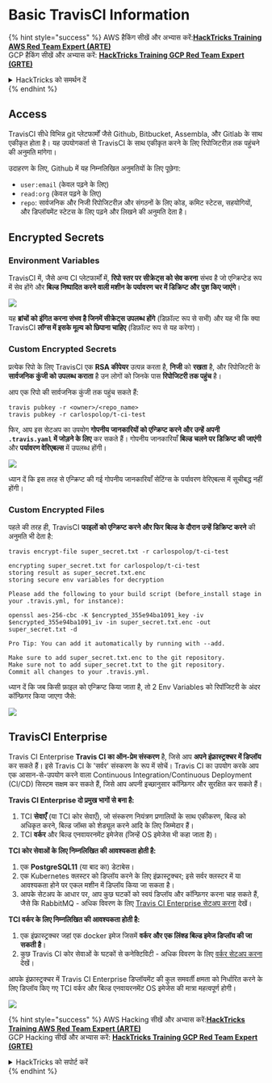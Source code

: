 # Basic TravisCI Information

{% hint style="success" %}
AWS हैकिंग सीखें और अभ्यास करें:<img src="/.gitbook/assets/image.png" alt="" data-size="line">[**HackTricks Training AWS Red Team Expert (ARTE)**](https://training.hacktricks.xyz/courses/arte)<img src="/.gitbook/assets/image.png" alt="" data-size="line">\
GCP हैकिंग सीखें और अभ्यास करें: <img src="/.gitbook/assets/image (2).png" alt="" data-size="line">[**HackTricks Training GCP Red Team Expert (GRTE)**<img src="/.gitbook/assets/image (2).png" alt="" data-size="line">](https://training.hacktricks.xyz/courses/grte)

<details>

<summary>HackTricks को समर्थन दें</summary>

* [**सदस्यता योजनाओं**](https://github.com/sponsors/carlospolop) की जाँच करें!
* **💬 [**Discord समूह**](https://discord.gg/hRep4RUj7f) या [**telegram समूह**](https://t.me/peass) में शामिल हों या हमें **Twitter** 🐦 पर **फॉलो** करें [**@hacktricks\_live**](https://twitter.com/hacktricks\_live)**.**
* **हैकिंग ट्रिक्स साझा करें** [**HackTricks**](https://github.com/carlospolop/hacktricks) और [**HackTricks Cloud**](https://github.com/carlospolop/hacktricks-cloud) github repos में PRs सबमिट करके।

</details>
{% endhint %}

## Access

TravisCI सीधे विभिन्न git प्लेटफार्मों जैसे Github, Bitbucket, Assembla, और Gitlab के साथ एकीकृत होता है। यह उपयोगकर्ता से TravisCI के साथ एकीकृत करने के लिए रिपोजिटरीज़ तक पहुंचने की अनुमति मांगेगा।

उदाहरण के लिए, Github में यह निम्नलिखित अनुमतियों के लिए पूछेगा:

* `user:email` (केवल पढ़ने के लिए)
* `read:org` (केवल पढ़ने के लिए)
* `repo`: सार्वजनिक और निजी रिपोजिटरीज़ और संगठनों के लिए कोड, कमिट स्टेटस, सहयोगियों, और डिप्लॉयमेंट स्टेटस के लिए पढ़ने और लिखने की अनुमति देता है।

## Encrypted Secrets

### Environment Variables

TravisCI में, जैसे अन्य CI प्लेटफार्मों में, **रिपो स्तर पर सीक्रेट्स को सेव करना** संभव है जो एन्क्रिप्टेड रूप में सेव होंगे और **बिल्ड निष्पादित करने वाली मशीन के पर्यावरण चर में डिक्रिप्ट और पुश किए जाएंगे**।

![](<../../.gitbook/assets/image (203).png>)

यह **ब्रांचों को इंगित करना संभव है जिनमें सीक्रेट्स उपलब्ध होंगे** (डिफ़ॉल्ट रूप से सभी) और यह भी कि क्या TravisCI **लॉग्स में इसके मूल्य को छिपाना चाहिए** (डिफ़ॉल्ट रूप से यह करेगा)।

### Custom Encrypted Secrets

प्रत्येक रिपो के लिए TravisCI एक **RSA कीपेयर** उत्पन्न करता है, **निजी** को **रखता** है, और रिपोजिटरी के **सार्वजनिक कुंजी को उपलब्ध कराता** है उन लोगों को जिनके पास **रिपोजिटरी तक पहुंच** है।

आप एक रिपो की सार्वजनिक कुंजी तक पहुंच सकते हैं:
```
travis pubkey -r <owner>/<repo_name>
travis pubkey -r carlospolop/t-ci-test
```
फिर, आप इस सेटअप का उपयोग **गोपनीय जानकारियों को एन्क्रिप्ट करने और उन्हें अपनी `.travis.yaml` में जोड़ने के लिए** कर सकते हैं। गोपनीय जानकारियाँ **बिल्ड चलने पर डिक्रिप्ट की जाएंगी** और **पर्यावरण वेरिएबल्स** में उपलब्ध होंगी।

![](<../../.gitbook/assets/image (139).png>)

ध्यान दें कि इस तरह से एन्क्रिप्ट की गई गोपनीय जानकारियाँ सेटिंग्स के पर्यावरण वेरिएबल्स में सूचीबद्ध नहीं होंगी।

### Custom Encrypted Files

पहले की तरह ही, TravisCI **फाइलों को एन्क्रिप्ट करने और फिर बिल्ड के दौरान उन्हें डिक्रिप्ट करने** की अनुमति भी देता है:
```
travis encrypt-file super_secret.txt -r carlospolop/t-ci-test

encrypting super_secret.txt for carlospolop/t-ci-test
storing result as super_secret.txt.enc
storing secure env variables for decryption

Please add the following to your build script (before_install stage in your .travis.yml, for instance):

openssl aes-256-cbc -K $encrypted_355e94ba1091_key -iv $encrypted_355e94ba1091_iv -in super_secret.txt.enc -out super_secret.txt -d

Pro Tip: You can add it automatically by running with --add.

Make sure to add super_secret.txt.enc to the git repository.
Make sure not to add super_secret.txt to the git repository.
Commit all changes to your .travis.yml.
```
ध्यान दें कि जब किसी फ़ाइल को एन्क्रिप्ट किया जाता है, तो 2 Env Variables को रिपॉजिटरी के अंदर कॉन्फ़िगर किया जाएगा जैसे:

![](<../../.gitbook/assets/image (170).png>)

## TravisCI Enterprise

Travis CI Enterprise **Travis CI का ऑन-प्रेम संस्करण** है, जिसे आप **अपने इंफ्रास्ट्रक्चर में डिप्लॉय** कर सकते हैं। इसे Travis CI के 'सर्वर' संस्करण के रूप में सोचें। Travis CI का उपयोग करके आप एक आसान-से-उपयोग करने वाला Continuous Integration/Continuous Deployment (CI/CD) सिस्टम सक्षम कर सकते हैं, जिसे आप अपनी इच्छानुसार कॉन्फ़िगर और सुरक्षित कर सकते हैं।

**Travis CI Enterprise दो प्रमुख भागों से बना है:**

1. TCI **सेवाएँ** (या TCI कोर सेवाएँ), जो संस्करण नियंत्रण प्रणालियों के साथ एकीकरण, बिल्ड को अधिकृत करने, बिल्ड जॉब्स को शेड्यूल करने आदि के लिए जिम्मेदार हैं।
2. TCI **वर्कर** और बिल्ड एनवायरनमेंट इमेजेस (जिन्हें OS इमेजेस भी कहा जाता है)।

**TCI कोर सेवाओं के लिए निम्नलिखित की आवश्यकता होती है:**

1. एक **PostgreSQL11** (या बाद का) डेटाबेस।
2. एक Kubernetes क्लस्टर को डिप्लॉय करने के लिए इंफ्रास्ट्रक्चर; इसे सर्वर क्लस्टर में या आवश्यकता होने पर एकल मशीन में डिप्लॉय किया जा सकता है।
3. आपके सेटअप के आधार पर, आप कुछ घटकों को स्वयं डिप्लॉय और कॉन्फ़िगर करना चाह सकते हैं, जैसे कि RabbitMQ - अधिक विवरण के लिए [Travis CI Enterprise सेटअप करना](https://docs.travis-ci.com/user/enterprise/tcie-3.x-setting-up-travis-ci-enterprise/) देखें।

**TCI वर्कर के लिए निम्नलिखित की आवश्यकता होती है:**

1. एक इंफ्रास्ट्रक्चर जहां एक docker इमेज जिसमें **वर्कर और एक लिंक्ड बिल्ड इमेज डिप्लॉय की जा सकती है**।
2. कुछ Travis CI कोर सेवाओं के घटकों से कनेक्टिविटी - अधिक विवरण के लिए [वर्कर सेटअप करना](https://docs.travis-ci.com/user/enterprise/setting-up-worker/) देखें।

आपके इंफ्रास्ट्रक्चर में Travis CI Enterprise डिप्लॉयमेंट की कुल समवर्ती क्षमता को निर्धारित करने के लिए डिप्लॉय किए गए TCI वर्कर और बिल्ड एनवायरनमेंट OS इमेजेस की मात्रा महत्वपूर्ण होगी।

![](<../../.gitbook/assets/image (199).png>)

{% hint style="success" %}
AWS Hacking सीखें और अभ्यास करें:<img src="/.gitbook/assets/image.png" alt="" data-size="line">[**HackTricks Training AWS Red Team Expert (ARTE)**](https://training.hacktricks.xyz/courses/arte)<img src="/.gitbook/assets/image.png" alt="" data-size="line">\
GCP Hacking सीखें और अभ्यास करें: <img src="/.gitbook/assets/image (2).png" alt="" data-size="line">[**HackTricks Training GCP Red Team Expert (GRTE)**<img src="/.gitbook/assets/image (2).png" alt="" data-size="line">](https://training.hacktricks.xyz/courses/grte)

<details>

<summary>HackTricks को सपोर्ट करें</summary>

* [**सब्सक्रिप्शन प्लान्स**](https://github.com/sponsors/carlospolop) देखें!
* 💬 [**Discord ग्रुप**](https://discord.gg/hRep4RUj7f) या [**telegram ग्रुप**](https://t.me/peass) में शामिल हों या हमें **Twitter** 🐦 पर फॉलो करें [**@hacktricks\_live**](https://twitter.com/hacktricks\_live)**.**
* **हैकिंग ट्रिक्स साझा करें** [**HackTricks**](https://github.com/carlospolop/hacktricks) और [**HackTricks Cloud**](https://github.com/carlospolop/hacktricks-cloud) github रिपॉजिटरी में PRs सबमिट करके।

</details>
{% endhint %}
